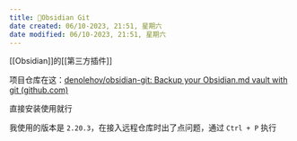 ```yaml
---
title: 🤖Obsidian Git
date created: 06/10-2023, 21:51, 星期六
date modified: 06/10-2023, 21:51, 星期六
---
```


[[Obsidian]]的[[第三方插件]]

项目仓库在这：[denolehov/obsidian-git: Backup your Obsidian.md vault with git (github.com)](https://github.com/denolehov/obsidian-git)

直接安装使用就行

我使用的版本是 `2.20.3`，在接入远程仓库时出了点问题，通过 `Ctrl + P` 执行 